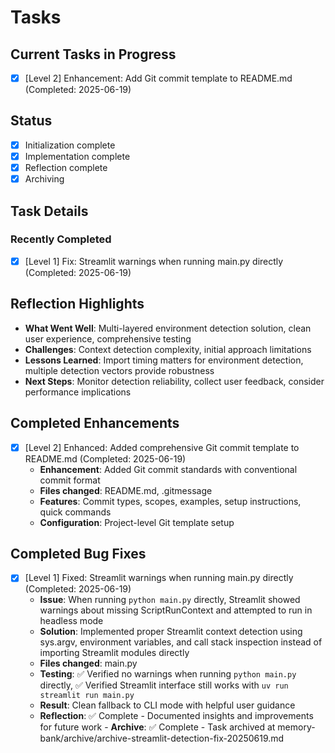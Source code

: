 # Tasks

## Current Tasks in Progress
- [x] [Level 2] Enhancement: Add Git commit template to README.md (Completed: 2025-06-19)

## Status
- [x] Initialization complete
- [x] Implementation complete  
- [x] Reflection complete
- [x] Archiving

## Task Details

### Recently Completed
- [X] [Level 1] Fix: Streamlit warnings when running main.py directly (Completed: 2025-06-19)

## Reflection Highlights
- **What Went Well**: Multi-layered environment detection solution, clean user experience, comprehensive testing
- **Challenges**: Context detection complexity, initial approach limitations  
- **Lessons Learned**: Import timing matters for environment detection, multiple detection vectors provide robustness
- **Next Steps**: Monitor detection reliability, collect user feedback, consider performance implications

## Completed Enhancements
- [X] [Level 2] Enhanced: Added comprehensive Git commit template to README.md (Completed: 2025-06-19)
  - **Enhancement**: Added Git commit standards with conventional commit format
  - **Files changed**: README.md, .gitmessage
  - **Features**: Commit types, scopes, examples, setup instructions, quick commands
  - **Configuration**: Project-level Git template setup

## Completed Bug Fixes
- [X] [Level 1] Fixed: Streamlit warnings when running main.py directly (Completed: 2025-06-19)
  - **Issue**: When running `python main.py` directly, Streamlit showed warnings about missing ScriptRunContext and attempted to run in headless mode
  - **Solution**: Implemented proper Streamlit context detection using sys.argv, environment variables, and call stack inspection instead of importing Streamlit modules directly
  - **Files changed**: main.py
  - **Testing**: ✅ Verified no warnings when running `python main.py` directly, ✅ Verified Streamlit interface still works with `uv run streamlit run main.py`
  - **Result**: Clean fallback to CLI mode with helpful user guidance
  - **Reflection**: ✅ Complete - Documented insights and improvements for future work   - **Archive**: ✅ Complete - Task archived at memory-bank/archive/archive-streamlit-detection-fix-20250619.md

